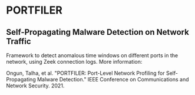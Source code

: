 # PORTFILER

## Self-Propagating Malware Detection on Network Traffic

Framework to detect anomalous time windows on different ports in the network, using Zeek connection logs.
More information:

Ongun, Talha, et al. "PORTFILER: Port-Level Network Profiling for Self-Propagating Malware Detection." IEEE Conference on Communications and Network Security. 2021.

